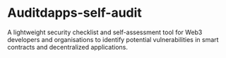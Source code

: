 # Auditdapps-self-audit
A lightweight security checklist and self-assessment tool for Web3 developers and organisations to identify potential vulnerabilities in smart contracts and decentralized applications.
